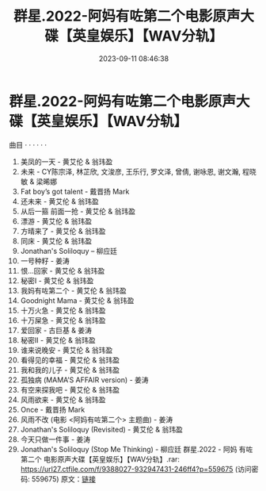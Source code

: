 ﻿---
title: 群星.2022-阿妈有咗第二个电影原声大碟【英皇娱乐】【WAV分轨】
date: 2023-09-11 08:46:38
categories: WAV车载音乐、镜像
tags: 华语中文
---
# 群星.2022-阿妈有咗第二个电影原声大碟【英皇娱乐】【WAV分轨】

曲目 · · · · · ·
1. 美凤的一天 - 黄艾伦 & 翁玮盈
2. 未来 - CY陈宗泽, 林芷欣, 文浚彦, 王乐行, 罗文泽, 曾倩, 谢咏恩, 谢文瀚, 程晓敏 &
梁晞娜
3. Fat boy’s got talent - 戴晋扬 Mark
4. 还未来 - 黄艾伦 & 翁玮盈
5. 从后一箍 前面一抢 - 黄艾伦 & 翁玮盈
6. 漂游 - 黄艾伦 & 翁玮盈
7. 方晴来了 - 黄艾伦 & 翁玮盈
8. 同床 - 黄艾伦 & 翁玮盈
9. Jonathan's Soliloquy – 柳应廷
10. 一号种籽 - 姜涛
11. 恨…回家 - 黄艾伦 & 翁玮盈
12. 秘密I - 黄艾伦 & 翁玮盈
13. 我妈有咗第二个 - 黄艾伦 & 翁玮盈
14. Goodnight Mama - 黄艾伦 & 翁玮盈
15. 十万火急 - 黄艾伦 & 翁玮盈
16. 十万屎急 - 黄艾伦 & 翁玮盈
17. 爱回家 - 古巨基 & 姜涛
18. 秘密II - 黄艾伦 & 翁玮盈
19. 谁来说晚安 - 黄艾伦 & 翁玮盈
20. 看得见的幸福 - 黄艾伦 & 翁玮盈
21. 我和我的儿子 - 黄艾伦 & 翁玮盈
22. 孤独病 (MAMA’S AFFAIR version) - 姜涛
23. 有空来探我吧 - 黄艾伦 & 翁玮盈
24. 风雨欲来 - 黄艾伦 & 翁玮盈
25. Once - 戴晋扬 Mark
26. 风雨不改 (电影 <阿妈有咗第二个> 主题曲) - 姜涛
27. Jonathan's Soliloquy (Revisited) - 黄艾伦 & 翁玮盈
28. 今天只做一件事 - 姜涛
29. Jonathan's Soliloquy (Stop Me Thinking) - 柳应廷
群星.2022 - 阿妈 有咗第二个 电影原声大碟【英皇娱乐】【WAV分轨】.rar: https://url27.ctfile.com/f/9388027-932947431-246ff4?p=559675
(访问密码: 559675)
原文：[链接](https://blog.sina.com.cn/s/blog_1647c7e76010313eg.html)
